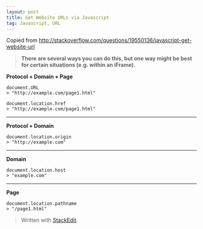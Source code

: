 ```yaml
---
layout: post
title: Get Website URLs via Javascript
tag: Javascript, URL
---
```


Copied from http://stackoverflow.com/questions/19550136/javascript-get-website-url

> **There are several ways you can do this, but one way might be best for certain situations (e.g. within an iFrame).**

**Protocol + Domain + Page**

    document.URL
    > "http://example.com/page1.html"
    
    document.location.href
    > "http://example.com/page1.html"

----------

**Protocol + Domain**

    document.location.origin
    > "http://example.com"

----------

**Domain**

    document.location.host
    > "example.com"

----------
**Page**

    document.location.pathname
    > "/page1.html"


> Written with [StackEdit](https://stackedit.io/).